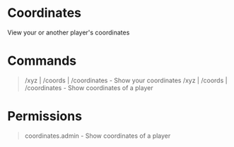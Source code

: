 # Coordinates

View your or another player's coordinates


# Commands

> /xyz | /coords | /coordinates - Show your coordinates
> /xyz <player> | /coords <player> | /coordinates <player> - Show coordinates of a player


# Permissions

> coordinates.admin - Show coordinates of a player
